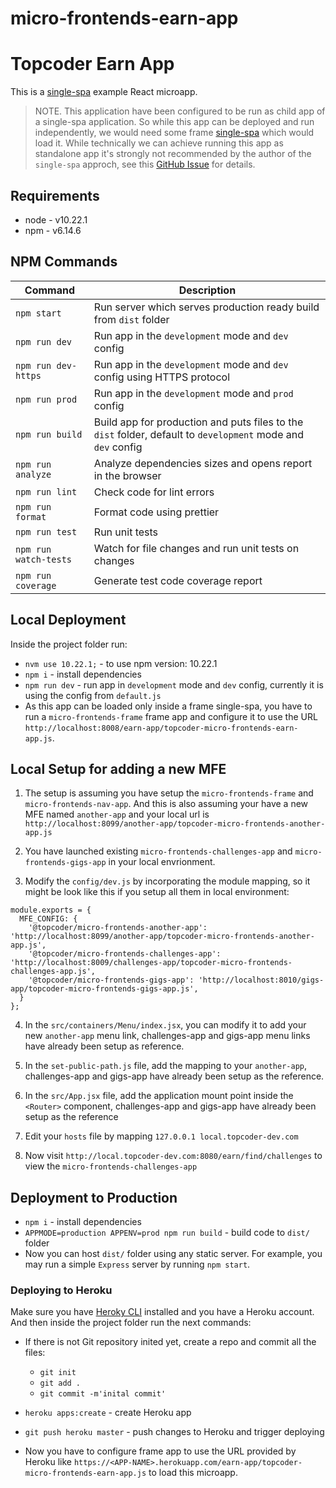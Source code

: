 # micro-frontends-earn-app

# Topcoder Earn App

This is a [single-spa](https://single-spa.js.org/) example React microapp.

> NOTE. This application have been configured to be run as child app of a single-spa application. So while this app can be deployed and run independently, we would need some frame [single-spa](https://single-spa.js.org/) which would load it. While technically we can achieve running this app as standalone app it's strongly not recommended by the author of the `single-spa` approch, see this [GitHub Issue](https://github.com/single-spa/single-spa/issues/640) for details.

## Requirements

- node - v10.22.1
- npm - v6.14.6

## NPM Commands

| Command               | Description                                                       |
| --------------------- | ----------------------------------------------------------------- |
| `npm start`           | Run server which serves production ready build from `dist` folder |
| `npm run dev`         | Run app in the `development` mode and `dev` config  |
| `npm run dev-https`   | Run app in the `development` mode and `dev` config using HTTPS protocol |
| `npm run prod`        | Run app in the `development` mode and `prod` config  |
| `npm run build`       | Build app for production and puts files to the `dist` folder, default to `development` mode and `dev` config |
| `npm run analyze`     | Analyze dependencies sizes and opens report in the browser        |
| `npm run lint`        | Check code for lint errors                                        |
| `npm run format`      | Format code using prettier                                        |
| `npm run test`        | Run unit tests                                                    |
| `npm run watch-tests` | Watch for file changes and run unit tests on changes              |
| `npm run coverage`    | Generate test code coverage report                                |

## Local Deployment

Inside the project folder run:
- `nvm use 10.22.1;` - to use npm version: 10.22.1
- `npm i` - install dependencies
- `npm run dev` - run app in `development` mode and `dev` config, currently it is using the config from `default.js`
- As this app can be loaded only inside a frame single-spa, you have to run a `micro-frontends-frame` frame app and configure it to use the URL `http://localhost:8008/earn-app/topcoder-micro-frontends-earn-app.js`.

## Local Setup for adding a new MFE
1. The setup is assuming you have setup the `micro-frontends-frame` and `micro-frontends-nav-app`. And this is also assuming your have a new MFE named `another-app` and your local url is `http://localhost:8099/another-app/topcoder-micro-frontends-another-app.js`

2. You have launched existing `micro-frontends-challenges-app` and `micro-frontends-gigs-app` in your local envrionment.

3. Modify the `config/dev.js` by incorporating the module mapping, so it might be look like this if you setup all them in local environment:

```
module.exports = {
  MFE_CONFIG: {
    '@topcoder/micro-frontends-another-app': 'http://localhost:8099/another-app/topcoder-micro-frontends-another-app.js',
    '@topcoder/micro-frontends-challenges-app': 'http://localhost:8009/challenges-app/topcoder-micro-frontends-challenges-app.js',
    '@topcoder/micro-frontends-gigs-app': 'http://localhost:8010/gigs-app/topcoder-micro-frontends-gigs-app.js',
  }
};
```
4. In the `src/containers/Menu/index.jsx`, you can modify it to add your new `another-app` menu link, challenges-app and gigs-app menu links have already been setup as reference.

5. In the `set-public-path.js` file, add the mapping to your `another-app`, challenges-app and gigs-app have already been setup as the reference.

6. In the `src/App.jsx` file, add the application mount point inside the `<Router>` component, challenges-app and gigs-app have already been setup as the reference

7. Edit your `hosts` file by mapping `127.0.0.1 local.topcoder-dev.com`

8. Now visit `http://local.topcoder-dev.com:8080/earn/find/challenges` to view the `micro-frontends-challenges-app`

## Deployment to Production

- `npm i` - install dependencies
- `APPMODE=production APPENV=prod npm run build` - build code to `dist/` folder
- Now you can host `dist/` folder using any static server. For example, you may run a simple `Express` server by running `npm start`.

### Deploying to Heroku

Make sure you have [Heroky CLI](https://devcenter.heroku.com/articles/heroku-cli) installed and you have a Heroku account. And then inside the project folder run the next commands:

- If there is not Git repository inited yet, create a repo and commit all the files:

  - `git init`
  - `git add .`
  - `git commit -m'inital commit'`

- `heroku apps:create` - create Heroku app

- `git push heroku master` - push changes to Heroku and trigger deploying

- Now you have to configure frame app to use the URL provided by Heroku like `https://<APP-NAME>.herokuapp.com/earn-app/topcoder-micro-frontends-earn-app.js` to load this microapp.
